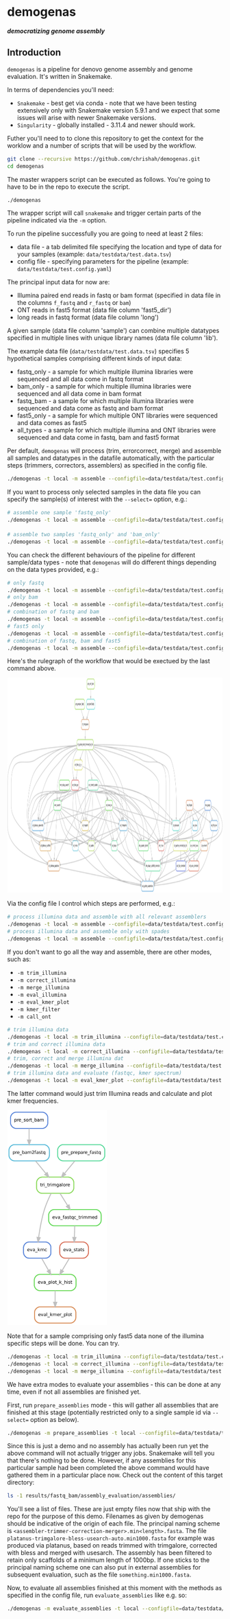 # demogenas
***democratizing genome assembly***

## Introduction

`demogenas` is a pipeline for denovo genome assembly and genome evaluation. It's written in Snakemake. 

In terms of dependencies you'll need:
 - `Snakemake` - best get via conda - note that we have been testing extensively only with Snakemake version 5.9.1 and we expect that some issues will arise with newer Snakemake versions.
 - `Singularity` - globally installed - 3.11.4 and newer should work. 

Futher you'll need to to clone this repository to get the context for the worklow and a number of scripts that will be used by the workflow.
```bash
git clone --recursive https://github.com/chrishah/demogenas.git
cd demogenas
```

The master wrappers script can be executed as follows. You're going to have to be in the repo to execute the script.
```bash
./demogenas
```

The wrapper script will call `snakemake` and trigger certain parts of the pipeline indicated via the `-m` option.

To run the pipeline successfully you are going to need at least 2 files:
 - data file - a tab delimited file specifying the location and type of data for your samples (example: `data/testdata/test.data.tsv`)
 - config file - specifying parameters for the pipeline (example: `data/testdata/test.config.yaml`)

The principal input data for now are:
 - Illumina paired end reads in fastq or bam format (specified in data file in the columns `f_fastq` and `r_fastq` or `bam`)
 - ONT reads in fast5 format (data file column 'fast5_dir')
 - long reads in fastq format (data file column 'long')

A given sample (data file column 'sample') can combine multiple datatypes specified in multiple lines with unique library names (data file column 'lib').

The example data file (`data/testdata/test.data.tsv`) specifies 5 hypothetical samples comprising different kinds of input data:
 - fastq_only - a sample for which multiple illumina libraries were sequenced and all data come in fastq format
 - bam_only - a sample for which multiple illumina libraries were sequenced and all data come in bam format
 - fastq_bam - a sample for which multiple illumina libraries were sequenced and data come as fastq and bam format
 - fast5_only - a sample for which multiple ONT libraries were sequenced and data comes as fast5
 - all_types - a sample for which multiple illumina and ONT libraries were sequenced and data come in fastq, bam and fast5 format

Per default, `demogenas` will process (trim, errorcorrect, merge) and assemble all samples and datatypes in the datafile automatically, with the particular steps (trimmers, correctors, assemblers) as specified in the config file.

```bash
./demogenas -t local -m assemble --configfile=data/testdata/test.config.yaml --dry
``` 

If you want to process only selected samples in the data file you can specify the sample(s) of interest with the `--select=` option, e.g.:
```bash
# assemble one sample 'fastq_only'
./demogenas -t local -m assemble --configfile=data/testdata/test.config.yaml --dry --select=fastq_only

# assemble two samples 'fastq_only' and 'bam_only'
./demogenas -t local -m assemble --configfile=data/testdata/test.config.yaml --dry --select=fastq_only,bam_only
```

You can check the different behaviours of the pipeline for different sample/data types - note that `demogenas` will do different things depending on the data types provided, e.g.:
```bash
# only fastq
./demogenas -t local -m assemble --configfile=data/testdata/test.config.yaml --dry --select=fastq_only
# only bam
./demogenas -t local -m assemble --configfile=data/testdata/test.config.yaml --dry --select=bam_only
# combination of fastq and bam
./demogenas -t local -m assemble --configfile=data/testdata/test.config.yaml --dry --select=fastq_bam
# fast5 only
./demogenas -t local -m assemble --configfile=data/testdata/test.config.yaml --dry --select=fast5_only
# combination of fastq, bam and fast5
./demogenas -t local -m assemble --configfile=data/testdata/test.config.yaml --dry --select=all_types
```

Here's the rulegraph of the workflow that would be exectued by the last command above.

<img src="https://github.com/chrishah/demogenas/blob/demo/rulegraph.all_types.pdf" height="500">


Via the config file I control which steps are performed, e.g.:
```bash
# process illumina data and assemble with all relevant assemblers
./demogenas -t local -m assemble --configfile=data/testdata/test.config.yaml --dry --select=fastq_only
# process illumina data and assemble only with spades
./demogenas -t local -m assemble --configfile=data/testdata/test.config.spadesonly.yaml --dry --select=fastq_only
```

If you don't want to go all the way and assemble, there are other modes, such as:
 - `-m trim_illumina`
 - `-m correct_illumina`
 - `-m merge_illumina`
 - `-m eval_illumina`
 - `-m eval_kmer_plot`
 - `-m kmer_filter`
 - `-m call_ont`

```bash
# trim illumina data
./demogenas -t local -m trim_illumina --configfile=data/testdata/test.config.yaml --dry --select=fastq_only
# trim and correct illumina data
./demogenas -t local -m correct_illumina --configfile=data/testdata/test.config.yaml --dry --select=fastq_bam
# trim, correct and merge illumina dat
./demogenas -t local -m merge_illumina --configfile=data/testdata/test.config.yaml --dry --select=fastq_only
# trim illumina data and evaluate (fastqc, kmer spectrum)
./demogenas -t local -m eval_kmer_plot --configfile=data/testdata/test.config.yaml --dry --select=fastq_bam
```

The latter command would just trim Illumina reads and calculate and plot kmer frequencies.

<img src="https://github.com/chrishah/demogenas/blob/demo/rulegraph.eval_kmer_plot.pdf" height="500">

Note that for a sample comprising only fast5 data none of the illumina specific steps will be done. You can try.
```bash
./demogenas -t local -m trim_illumina --configfile=data/testdata/test.config.yaml --dry --select=fast5_only
./demogenas -t local -m correct_illumina --configfile=data/testdata/test.config.yaml --dry --select=fast5_only
./demogenas -t local -m merge_illumina --configfile=data/testdata/test.config.yaml --dry --select=fast5_only
```

We have extra modes to evaluate your assemblies - this can be done at any time, even if not all assemblies are finished yet.

First, run `prepare_assemblies` mode - this will gather all assemblies that are finished at this stage (potentially restricted only to a single sample id via `--select=` option as below).
```bash
./demogenas -m prepare_assemblies -t local --configfile=data/testdata/test.config.yaml --select="fastq_bam"
```
Since this is just a demo and no assembly has actually been run yet the above command will not actually trigger any jobs. Snakemake will tell you that there's nothing to be done. However, if any assemblies for this particular sample had been completed the above command would have gathered them in a particular place now. Check out the content of this target directory:
```bash
ls -1 results/fastq_bam/assembly_evaluation/assemblies/
```
You'll see a list of files. These are just empty files now that ship with the repo for the purpose of this demo. Filenames as given by demogenas should be indicative of the origin of each file. The principal naming scheme is `<assembler-trimmer-correction-merger>.min<length>.fasta`. The file `platanus-trimgalore-bless-usearch-auto.min1000.fasta` for example was produced via platanus, based on reads trimmed with trimgalore, corrected with bless and merged with usesarch. The assembly has been filtered to retain only scaffolds of a minimum length of 1000bp. If one sticks to the principal naming scheme one can also put in external assemblies for subsequent evaluation, such as the file `something.min1000.fasta`. 


Now, to evaluate all assemblies finished at this moment with the methods as specified in the config file, run `evaluate_assemblies` like e.g. so:
```bash
./demogenas -m evaluate_assemblies -t local --configfile=data/testdata/test.config.yaml --select="fastq_bam" --dry
```


